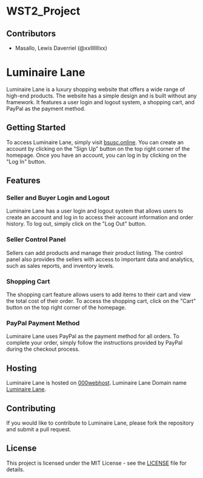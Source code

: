 # WST2_Project

## Contributors

- Masallo, Lewis Daverriel (@xxlllllllxx)

# Luminaire Lane

Luminaire Lane is a luxury shopping website that offers a wide range of high-end products. The website has a simple design and is built without any framework. It features a user login and logout system, a shopping cart, and PayPal as the payment method.

## Getting Started

To access Luminaire Lane, simply visit [bsusc.online](https://bsusc.online). You can create an account by clicking on the "Sign Up" button on the top right corner of the homepage. Once you have an account, you can log in by clicking on the "Log In" button.

## Features

### Seller and Buyer Login and Logout

Luminaire Lane has a user login and logout system that allows users to create an account and log in to access their account information and order history. To log out, simply click on the "Log Out" button.

### Seller Control Panel

Sellers can add products and manage their product listing. The control panel also provides the sellers with access to important data and analytics, such as sales reports, and inventory levels.

### Shopping Cart

The shopping cart feature allows users to add items to their cart and view the total cost of their order. To access the shopping cart, click on the "Cart" button on the top right corner of the homepage.

### PayPal Payment Method

Luminaire Lane uses PayPal as the payment method for all orders. To complete your order, simply follow the instructions provided by PayPal during the checkout process.

## Hosting

Luminaire Lane is hosted on [000webhost](https://www.000webhost.com/). 
Luminaire Lane Domain name [Luminaire Lane](https://bsusc.online/).

## Contributing

If you would like to contribute to Luminaire Lane, please fork the repository and submit a pull request. 

## License

This project is licensed under the MIT License - see the [LICENSE](LICENSE) file for details.
